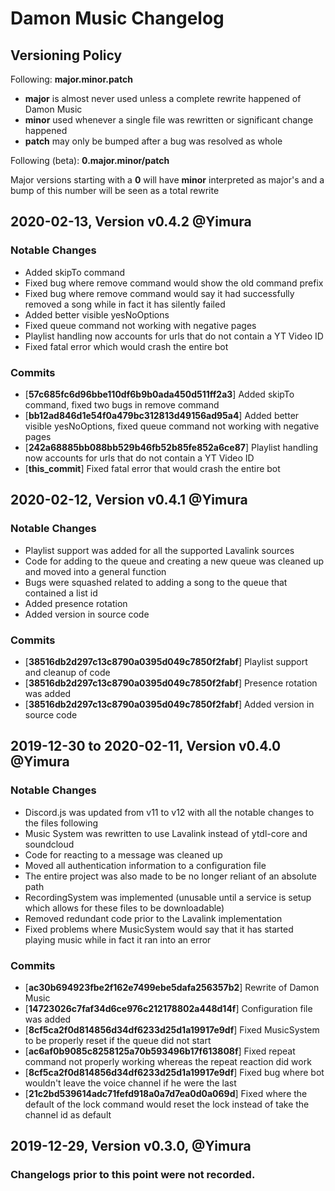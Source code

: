 # Damon Music Changelog

## Versioning Policy

Following:
**major.minor.patch**

* **major** is almost never used unless a complete rewrite happened of Damon Music
* **minor** used whenever a single file was rewritten or significant change happened
* **patch** may only be bumped after a bug was resolved as whole

Following (beta):
**0.major.minor/patch**

Major versions starting with a **0** will have **minor** interpreted as major's and a bump of this number will be seen as a total rewrite

## 2020-02-13, Version v0.4.2 @Yimura

### Notable Changes

 * Added skipTo command
 * Fixed bug where remove command would show the old command prefix
 * Fixed bug where remove command would say it had successfully removed a song while in fact it has silently failed
 * Added better visible yesNoOptions
 * Fixed queue command not working with negative pages
 * Playlist handling now accounts for urls that do not contain a YT Video ID
 * Fixed fatal error which would crash the entire bot

### Commits

 * [**57c685fc6d96bbe110df6b9b0ada450d511ff2a3**] Added skipTo command, fixed two bugs in remove command
 * [**bb12ad846d1e54f0a479bc312813d49156ad95a4**] Added better visible yesNoOptions, fixed queue command not working with negative pages
 * [**242a68885bb088bb529b46fb52b85fe852a6ce87**] Playlist handling now accounts for urls that do not contain a YT Video ID
 * [**this_commit**] Fixed fatal error that would crash the entire bot

## 2020-02-12, Version v0.4.1 @Yimura

### Notable Changes

 * Playlist support was added for all the supported Lavalink sources
 * Code for adding to the queue and creating a new queue was cleaned up and moved into a general function
 * Bugs were squashed related to adding a song to the queue that contained a list id
 * Added presence rotation
 * Added version in source code

### Commits

 * [**38516db2d297c13c8790a0395d049c7850f2fabf**] Playlist support and cleanup of code
 * [**38516db2d297c13c8790a0395d049c7850f2fabf**] Presence rotation was added
 * [**38516db2d297c13c8790a0395d049c7850f2fabf**] Added version in source code

## 2019-12-30 to 2020-02-11, Version v0.4.0 @Yimura

### Notable Changes

  * Discord.js was updated from v11 to v12 with all the notable changes to the files following
  * Music System was rewritten to use Lavalink instead of ytdl-core and soundcloud
  * Code for reacting to a message was cleaned up
  * Moved all authentication information to a configuration file
  * The entire project was also made to be no longer reliant of an absolute path
  * RecordingSystem was implemented (unusable until a service is setup which allows for these files to be downloadable)
  * Removed redundant code prior to the Lavalink implementation
  * Fixed problems where MusicSystem would say that it has started playing music while in fact it ran into an error

### Commits

  * [**ac30b694923fbe2f162e7499ebe5dafa256357b2**] Rewrite of Damon Music
  * [**14723026c7faf34d6ce976c212178802a448d14f**] Configuration file was added
  * [**8cf5ca2f0d814856d34df6233d25d1a19917e9df**] Fixed MusicSystem to be properly reset if the queue did not start
  * [**ac6af0b9085c8258125a70b593496b17f613808f**] Fixed repeat command not properly working whereas the repeat reaction did work
  * [**8cf5ca2f0d814856d34df6233d25d1a19917e9df**] Fixed bug where bot wouldn't leave the voice channel if he were the last
  * [**21c2bd539614adc71fefd918a0a7d7ea0d0a069d**] Fixed where the default of the lock command would reset the lock instead of take the channel id as default

## 2019-12-29, Version v0.3.0, @Yimura

### Changelogs prior to this point were not recorded.
